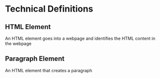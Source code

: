 # Technical Definitions

## HTML Element
An HTML element goes into a webpage and identifies the HTML content in the webpage

## Paragraph Element
An HTML element that creates a paragraph
